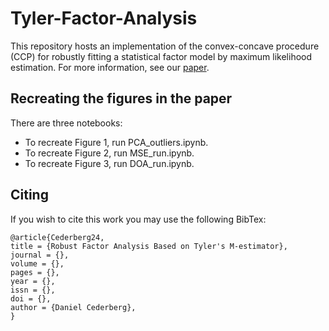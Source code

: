 # Tyler-Factor-Analysis
This repository hosts an implementation of the convex-concave procedure (CCP) for robustly fitting a statistical factor model by maximum likelihood estimation. For more information, see our [paper]().

## Recreating the figures in the paper
There are three notebooks:
* To recreate Figure 1, run PCA_outliers.ipynb.
* To recreate Figure 2, run MSE_run.ipynb. 
* To recreate Figure 3, run DOA_run.ipynb.

## Citing
If you wish to cite this work you may use the following BibTex:

```
@article{Cederberg24,
title = {Robust Factor Analysis Based on Tyler's M-estimator},
journal = {},
volume = {},
pages = {},
year = {},
issn = {},
doi = {},
author = {Daniel Cederberg},
}
```


